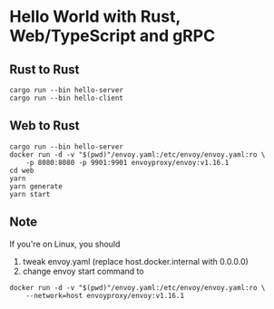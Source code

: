 # Hello World with Rust, Web/TypeScript and gRPC

## Rust to Rust

```
cargo run --bin hello-server
cargo run --bin hello-client
```

## Web to Rust

```
cargo run --bin hello-server
docker run -d -v "$(pwd)"/envoy.yaml:/etc/envoy/envoy.yaml:ro \
    -p 8080:8080 -p 9901:9901 envoyproxy/envoy:v1.16.1
cd web
yarn
yarn generate
yarn start
```

## Note

If you're on Linux, you should 
1. tweak envoy.yaml (replace host.docker.internal with 0.0.0.0)
2. change envoy start command to
```
docker run -d -v "$(pwd)"/envoy.yaml:/etc/envoy/envoy.yaml:ro \
    --network=host envoyproxy/envoy:v1.16.1
```